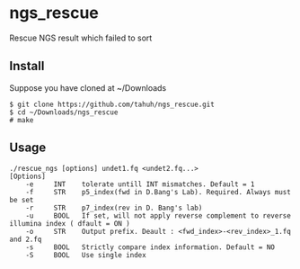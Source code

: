 # ngs_rescue
Rescue NGS result which failed to sort

## Install

Suppose you have cloned at ~/Downloads

```
$ git clone https://github.com/tahuh/ngs_rescue.git
$ cd ~/Downloads/ngs_rescue
# make
```

## Usage

```
./rescue_ngs [options] undet1.fq <undet2.fq...>
[Options]
    -e     INT    tolerate untill INT mismatches. Default = 1
    -f     STR    p5_index(fwd in D.Bang's Lab). Required. Always must be set
    -r     STR    p7_index(rev in D. Bang's lab) 
    -u     BOOL   If set, will not apply reverse complement to reverse illumina index ( dfault = ON )
    -o     STR    Output prefix. Deault : <fwd_index>-<rev_index>_1.fq and 2.fq
    -s     BOOL   Strictly compare index information. Default = NO
    -S     BOOL   Use single index
```
